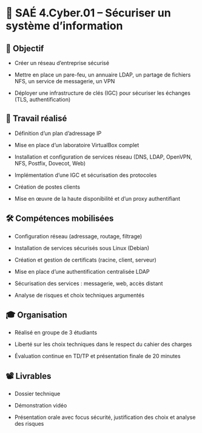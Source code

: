 # 📄 SAÉ 4.Cyber.01 – Sécuriser un système d’information

## 🎯 Objectif

- Créer un réseau d’entreprise sécurisé

- Mettre en place un pare-feu, un annuaire LDAP, un partage de fichiers NFS, un service de messagerie, un VPN

- Déployer une infrastructure de clés (IGC) pour sécuriser les échanges (TLS, authentification)

## 🧩 Travail réalisé

- Définition d’un plan d’adressage IP

- Mise en place d’un laboratoire VirtualBox complet

- Installation et configuration de services réseau (DNS, LDAP, OpenVPN, NFS, Postfix, Dovecot, Web)

- Implémentation d’une IGC et sécurisation des protocoles

- Création de postes clients

- Mise en œuvre de la haute disponibilité et d’un proxy authentifiant

## 🛠️ Compétences mobilisées

- Configuration réseau (adressage, routage, filtrage)

- Installation de services sécurisés sous Linux (Debian)

- Création et gestion de certificats (racine, client, serveur)

- Mise en place d’une authentification centralisée LDAP

- Sécurisation des services : messagerie, web, accès distant

- Analyse de risques et choix techniques argumentés

## 🎓 Organisation

- Réalisé en groupe de 3 étudiants

- Liberté sur les choix techniques dans le respect du cahier des charges

- Évaluation continue en TD/TP et présentation finale de 20 minutes

## 📽️ Livrables

- Dossier technique

- Démonstration vidéo

- Présentation orale avec focus sécurité, justification des choix et analyse des risques

